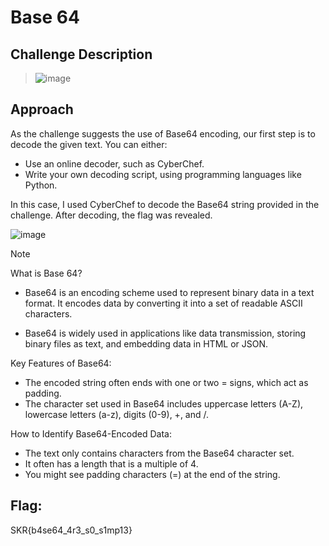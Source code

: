 # Base 64

## Challenge Description
> ![image](https://github.com/user-attachments/assets/492cc930-2e56-4549-9e13-1f2f08fc3efe)


## Approach
As the challenge suggests the use of Base64 encoding, our first step is to decode the given text. You can either:
- Use an online decoder, such as CyberChef.
- Write your own decoding script, using programming languages like Python.
  
In this case, I used CyberChef to decode the Base64 string provided in the challenge. After decoding, the flag was revealed.

![image](https://github.com/user-attachments/assets/72dd594a-1b5d-4494-aaec-17adfb0b4304)

> [!NOTE]
> What is Base 64? 
> - Base64 is an encoding scheme used to represent binary data in a text format. It encodes data by converting it into a set of readable ASCII characters.
>   
> - Base64 is widely used in applications like data transmission, storing binary files as text, and embedding data in HTML or JSON.
>   
> Key Features of Base64:
> - The encoded string often ends with one or two = signs, which act as padding.
> - The character set used in Base64 includes uppercase letters (A-Z), lowercase letters (a-z), digits (0-9), +, and /.
> 
> How to Identify Base64-Encoded Data:
> - The text only contains characters from the Base64 character set.
> - It often has a length that is a multiple of 4.
> - You might see padding characters (=) at the end of the string.

## Flag: 
SKR{b4se64_4r3_s0_s1mp13}



   



